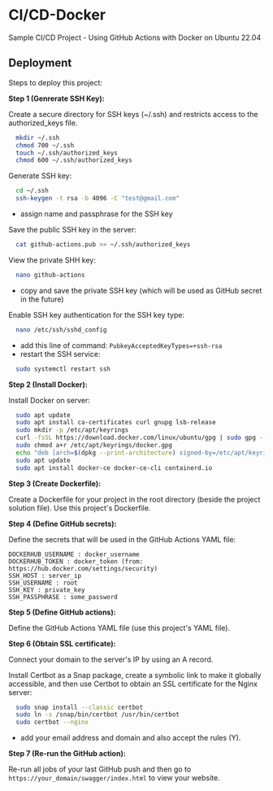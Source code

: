 
# CI/CD-Docker

Sample CI/CD Project - Using GitHub Actions with Docker on Ubuntu 22.04

## Deployment

Steps to deploy this project:

**Step 1 (Genrerate SSH Key):**

Create a secure directory for SSH keys (~/.ssh) and restricts access to the authorized_keys file.
```bash
  mkdir ~/.ssh
  chmod 700 ~/.ssh
  touch ~/.ssh/authorized_keys
  chmod 600 ~/.ssh/authorized_keys
```

Generate SSH key:
```bash
  cd ~/.ssh
  ssh-keygen -t rsa -b 4096 -C "test@gmail.com"
```
- assign name and passphrase for the SSH key

Save the public SSH key in the server:
```bash
  cat github-actions.pub >> ~/.ssh/authorized_keys
```

View the private SHH key:
```bash
  nano github-actions
```
- copy and save the private SSH key (which will be used as GitHub secret in the future)

Enable SSH key authentication for the SSH key type:
```bash
  nano /etc/ssh/sshd_config
```
- add this line of command: `PubkeyAcceptedKeyTypes=+ssh-rsa`
- restart the SSH service:
```bash
  sudo systemctl restart ssh
```

**Step 2 (Install Docker):**

Install Docker on server:
```bash
  sudo apt update
  sudo apt install ca-certificates curl gnupg lsb-release
  sudo mkdir -p /etc/apt/keyrings
  curl -fsSL https://download.docker.com/linux/ubuntu/gpg | sudo gpg --dearmor -o /etc/apt/keyrings/docker.gpg
  sudo chmod a+r /etc/apt/keyrings/docker.gpg
  echo "deb [arch=$(dpkg --print-architecture) signed-by=/etc/apt/keyrings/docker.gpg] https://download.docker.com/linux/ubuntu $(lsb_release -cs) stable" | sudo tee /etc/apt/sources.list.d/docker.list > /dev/null
  sudo apt update
  sudo apt install docker-ce docker-ce-cli containerd.io
```

**Step 3 (Create Dockerfile):**

Create a Dockerfile for your project in the root directory (beside the project solution file). Use this project's Dockerfile.

**Step 4 (Define GitHub secrets):**

Define the secrets that will be used in the GitHub Actions YAML file:

```
DOCKERHUB_USERNAME : docker_username
DOCKERHUB_TOKEN : docker_token (from: https://hub.docker.com/settings/security)
SSH_HOST : server_ip
SSH_USERNAME : root
SSH_KEY : private_key
SSH_PASSPHRASE : some_password
```

**Step 5 (Define GitHub actions):**

Define the GitHub Actions YAML file (use this project's YAML file).

**Step 6 (Obtain SSL certificate):**

Connect your domain to the server's IP by using an A record.

Install Certbot as a Snap package, create a symbolic link to make it globally accessible, and then use Certbot to obtain an SSL certificate for the Nginx server:
```bash
  sudo snap install --classic certbot
  sudo ln -s /snap/bin/certbot /usr/bin/certbot
  sudo certbot --nginx
```
- add your email address and domain and also accept the rules (Y).

**Step 7 (Re-run the GitHub action):**

Re-run all jobs of your last GitHub push and then go to `https://your_domain/swagger/index.html` to view your website.
